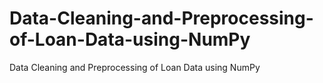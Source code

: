 # Data-Cleaning-and-Preprocessing-of-Loan-Data-using-NumPy
Data Cleaning and Preprocessing of Loan Data using NumPy
